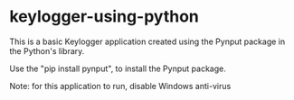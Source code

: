 # keylogger-using-python
This is a basic Keylogger application created using the Pynput package in the Python's library.

Use the "pip install pynput", to install the Pynput package.

Note: for this application to run, disable Windows anti-virus
